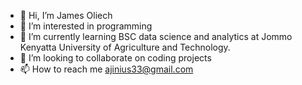 - 👋 Hi, I’m James Oliech
- 👀 I’m interested in programming 
- 🌱 I’m currently learning  BSC data science and analytics at Jommo Kenyatta University of Agriculture and Technology.
- 💞️ I’m looking to collaborate on coding projects
- 📫 How to reach me ajinius33@gmail.com 

<!---
jimsjim/jimsjim is a ✨ special ✨ repository because its `README.md` (this file) appears on your GitHub profile.
You can click the Preview link to take a look at your changes.
--->
